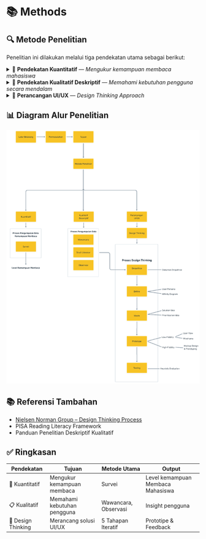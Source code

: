 # 📚 Methods

## 🔍 Metode Penelitian

Penelitian ini dilakukan melalui tiga pendekatan utama sebagai berikut:

<details>
<summary>🔷 <strong> Pendekatan Kuantitatif</strong> — <em>Mengukur kemampuan membaca mahasiswa</em></summary>

### Proses:

- 📊 **Survei** — Mengumpulkan data melalui kuesioner.
- 📈 **Analisis** — Menentukan level kemampuan membaca dari hasil survei.

</details>

<details>
<summary>🔷 <strong> Pendekatan Kualitatif Deskriptif</strong> — <em>Memahami kebutuhan pengguna secara mendalam</em></summary>

### Proses:

- 🗣️ **Wawancara** — Mendalami kebutuhan pengguna.
- 📚 **Studi Literatur** — Referensi dari teori dan penelitian sebelumnya.
- 👁️ **Observasi** — Pengamatan langsung terhadap perilaku dan konteks pengguna.

> 💡 Data ini digunakan untuk mendukung tahapan design thinking.

</details>

<details>
<summary>🔷 <strong> Perancangan UI/UX</strong> — <em>Design Thinking Approach</em></summary>

Pendekatan iteratif dan user-centered untuk menciptakan solusi desain yang relevan.

### 🔁 Tahapan:

1. **🧠 Empathize**

   - Observasi dan wawancara pengguna.
   - **Output**: Dokumen Empathize

2. **📌 Define**

   - Merumuskan problem statement dari hasil empati.
   - **Output**: User Persona, Affinity Diagram

3. **💡 Ideate**

   - Menghasilkan solusi kreatif.
   - **Output**: Evaluasi & Prioritisasi Ide

4. **🧪 Prototype**

   - Mendesain solusi dalam bentuk visual.
   - **Output**:
     - Low-Fidelity: User Flow, Wireframe
     - High-Fidelity: Mockup, Prototype Interaktif

5. **🧪 Testing**
   - Menguji efektivitas prototipe.
   - **Output**: Heuristic Evaluation, Feedback Pengguna

</details>

## 📊 Diagram Alur Penelitian

![Diagram Alur Penelitian](./public/flow-method.png)

## 📚 Referensi Tambahan

- [Nielsen Norman Group – Design Thinking Process](https://www.nngroup.com/articles/design-thinking/)
- PISA Reading Literacy Framework
- Panduan Penelitian Deskriptif Kualitatif

## ✅ Ringkasan

| Pendekatan         | Tujuan                      | Metode Utama         | Output                            |
| ------------------ | --------------------------- | -------------------- | --------------------------------- |
| 🔢 Kuantitatif     | Mengukur kemampuan membaca  | Survei               | Level kemampuan Membaca Mahasiswa |
| 📋 Kualitatif      | Memahami kebutuhan pengguna | Wawancara, Observasi | Insight pengguna                  |
| 🎨 Design Thinking | Merancang solusi UI/UX      | 5 Tahapan Iteratif   | Prototipe & Feedback              |
